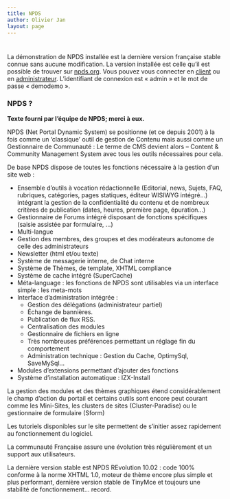 ```yaml
---
title: NPDS
author: Olivier Jan
layout: page
---
```

# 

La démonstration de NPDS installée est la dernière version française stable connue sans aucune modification. La version installée est celle qu’il est possible de trouver sur [npds.org][1]. Vous pouvez vous connecter en [client][2] ou en [administrateur][3]. L’identifiant de connexion est « admin » et le mot de passe « demodemo ».

### NPDS ?

 [1]: http://www.npds.org/
 [2]: http://demo.cms-fr.net/npds
 [3]: http://demo.cms-fr.net/npds/admin.php

**Texte fourni par l’équipe de NPDS; merci à eux.**

NPDS (Net Portal Dynamic System) se positionne (et ce depuis 2001) à la fois comme un ‘classique’ outil de gestion de Contenu mais aussi comme un Gestionnaire de Communauté : Le terme de CMS devient alors – Content & Community Management System avec tous les outils nécessaires pour cela.

De base NPDS dispose de toutes les fonctions nécessaire à la gestion d’un site web :

*   Ensemble d’outils à vocation rédactionnelle (Editorial, news, Sujets, FAQ, rubriques, catégories, pages statiques, éditeur WISIWYG intégré…) intégrant la gestion de la confidentialité du contenu et de nombreux critères de publication (dates, heures, première page, épuration…)
*   Gestionnaire de Forums intégré disposant de fonctions spécifiques (saisie assistée par formulaire, …)
*   Multi-langue
*   Gestion des membres, des groupes et des modérateurs autonome de celle des administrateurs
*   Newsletter (html et/ou texte)
*   Système de messagerie interne, de Chat interne
*   Système de Thèmes, de template, XHTML compliance
*   Système de cache intégré (SuperCache)
*   Méta-language : les fonctions de NPDS sont utilisables via un interface simple : les meta-mots
*   Interface d’administration intégrée : 
    *   Gestion des délégations (administrateur partiel)
    *   Échange de bannières.
    *   Publication de flux RSS.
    *   Centralisation des modules
    *   Gestionnaire de fichiers en ligne
    *   Très nombreuses préférences permettant un réglage fin du comportement
    *   Administration technique : Gestion du Cache, OptimySql, SaveMySql…
*   Modules d’extensions permettant d’ajouter des fonctions
*   Système d’installation automatique : IZX-Install

La gestion des modules et des thèmes graphiques étend considérablement le champ d’action du portail et certains outils sont encore peut courant comme les Mini-Sites, les clusters de sites (Cluster-Paradise) ou le gestionnaire de formulaire (Sform)

Les tutoriels disponibles sur le site permettent de s’initier assez rapidement au fonctionnement du logiciel.

La communauté Française assure une évolution très régulièrement et un support aux utilisateurs.

La dernière version stable est NPDS REvolution 10.02 : code 100% conforme à la norme XHTML 1.0, moteur de thème encore plus simple et plus performant, dernière version stable de TinyMce et toujours une stabilité de fonctionnement… record.